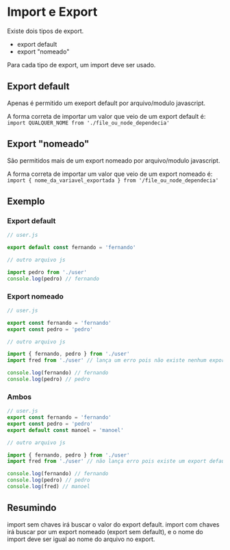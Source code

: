 # Import e Export

Existe dois tipos de export. 

- export default
- export "nomeado"

Para cada tipo de export, um import deve ser usado.

## Export default

Apenas é permitido um exeport default por arquivo/modulo javascript.

A forma correta de importar um valor que veio de um export default é: 
`import QUALQUER_NOME from './file_ou_node_dependecia'`

## Export "nomeado"

São permitidos mais de um export nomeado por arquivo/modulo javascript.

A forma correta de importar um valor que veio de um export nomeado é: 
`import { nome_da_variavel_exportada } from '/file_ou_node_dependecia'`

## Exemplo

### Export default

```js
// user.js

export default const fernando = 'fernando'

// outro arquivo js

import pedro from './user'
console.log(pedro) // fernando
```

### Export nomeado

```js
// user.js

export const fernando = 'fernando'
export const pedro = 'pedro'

// outro arquivo js

import { fernando, pedro } from './user'
import fred from './user' // lança um erro pois não existe nenhum export default em user.js

console.log(fernando) // fernando
console.log(pedro) // pedro
```

### Ambos

```js
// user.js
export const fernando = 'fernando'
export const pedro = 'pedro'
export default const manoel = 'manoel'

// outro arquivo js

import { fernando, pedro } from './user'
import fred from './user' // não lança erro pois existe um export default em user.js

console.log(fernando) // fernando
console.log(pedro) // pedro
console.log(fred) // manoel
```

## Resumindo

import sem chaves irá buscar o valor do export default.
import com chaves irá buscar por um export nomeado (export sem default), e o nome do import deve ser igual
ao nome do arquivo no export.